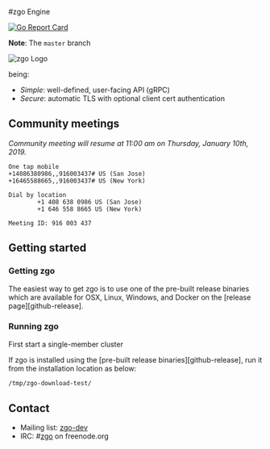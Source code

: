 #zgo Engine

[![Go Report Card](https://goreportcard.com/badge/github.com/zgo-io/zgo?style=flat-square)](https://goreportcard.com/report/github.com/zgo-io/zgo)

**Note**: The `master` branch 


![zgo Logo](logos/zgo-horizontal-color.svg)

being:

* *Simple*: well-defined, user-facing API (gRPC)
* *Secure*: automatic TLS with optional client cert authentication


## Community meetings

*Community meeting will resume at 11:00 am on Thursday, January 10th, 2019.*


```
One tap mobile
+14086380986,,916003437# US (San Jose)
+16465588665,,916003437# US (New York)

Dial by location
        +1 408 638 0986 US (San Jose)
        +1 646 558 8665 US (New York)

Meeting ID: 916 003 437
```


## Getting started

### Getting zgo

The easiest way to get zgo is to use one of the pre-built release binaries which are available for OSX, Linux, Windows, and Docker on the [release page][github-release].

[dl-build]: ./Documentation/dl_build.md#build-the-latest-version

### Running zgo

First start a single-member cluster

If zgo is installed using the [pre-built release binaries][github-release], run it from the installation location as below:

```bash
/tmp/zgo-download-test/
```

## Contact

- Mailing list: [zgo-dev](https://groups.google.com/forum/?hl=en#!forum/zgo-dev)
- IRC: #[zgo](irc://irc.freenode.org:6667/#zgo) on freenode.org
